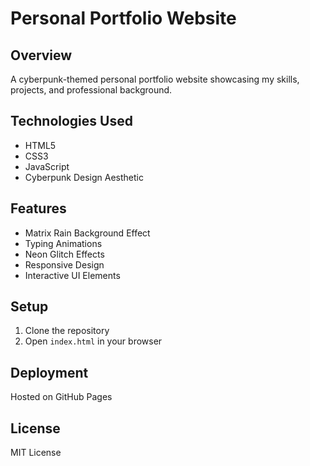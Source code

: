 # Personal Portfolio Website

## Overview
A cyberpunk-themed personal portfolio website showcasing my skills, projects, and professional background.

## Technologies Used
- HTML5
- CSS3
- JavaScript
- Cyberpunk Design Aesthetic

## Features
- Matrix Rain Background Effect
- Typing Animations
- Neon Glitch Effects
- Responsive Design
- Interactive UI Elements

## Setup
1. Clone the repository
2. Open `index.html` in your browser

## Deployment
Hosted on GitHub Pages

## License
MIT License
